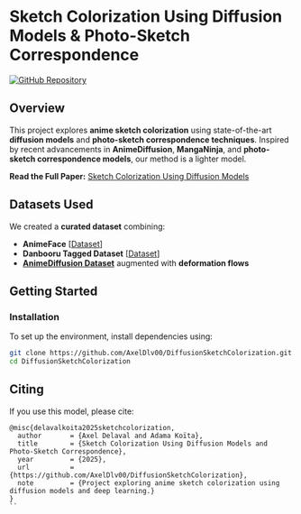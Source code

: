 # Sketch Colorization Using Diffusion Models & Photo-Sketch Correspondence

[![GitHub Repository](https://img.shields.io/badge/GitHub-Repository-black?logo=github)](https://github.com/AxelDlv00/DiffusionSketchColorization)

## Overview
This project explores **anime sketch colorization** using state-of-the-art **diffusion models** and **photo-sketch correspondence techniques**. Inspired by recent advancements in **AnimeDiffusion**, **MangaNinja**, and **photo-sketch correspondence models**, our method is a lighter model.

**Read the Full Paper:** [Sketch Colorization Using Diffusion Models](./sketch_colorization.pdf)

## Datasets Used
We created a **curated dataset** combining:
- **AnimeFace** [[Dataset](https://www.kaggle.com/datasets/thedevastator/anime-face-dataset-by-character-name)]
- **Danbooru Tagged Dataset** [[Dataset](https://www.kaggle.com/datasets/mylesoneill/tagged-anime-illustrations)]
- **[AnimeDiffusion Dataset](https://xq-meng.github.io/projects/AnimeDiffusion/)** augmented with **deformation flows**  

## Getting Started
### Installation
To set up the environment, install dependencies using:

```bash
git clone https://github.com/AxelDlv00/DiffusionSketchColorization.git
cd DiffusionSketchColorization
```

## Citing
If you use this model, please cite:
```
@misc{delavalkoita2025sketchcolorization,
  author       = {Axel Delaval and Adama Koïta},
  title        = {Sketch Colorization Using Diffusion Models and Photo-Sketch Correspondence},
  year         = {2025},
  url          = {https://github.com/AxelDlv00/DiffusionSketchColorization},
  note         = {Project exploring anime sketch colorization using diffusion models and deep learning.}
}
``

